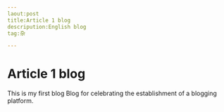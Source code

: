 ```yaml
---
laout:post
title:Article 1 blog
descripution:English blog
tag:杂

---
```





# Article 1 blog
This is my first blog
Blog for celebrating the establishment of a blogging platform.
